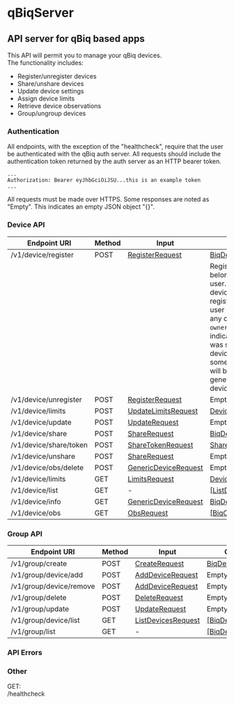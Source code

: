 # qBiqServer
## API server for qBiq based apps

This API will permit you to manage your qBiq devices.  
The functionality includes:

* Register/unregister devices
* Share/unshare devices
* Update device settings
* Assign device limits
* Retrieve device observations
* Group/ungroup devices

### Authentication

All endpoints, with the exception of the "healthcheck", require that the user be authenticated with the qBiq auth server. All requests should include the authentication token returned by the auth server as an HTTP bearer token.

```
...
Authorization: Bearer eyJhbGciOiJSU...this is an example token
...
```

All requests must be made over HTTPS. Some responses are noted as "Empty". This indicates an empty JSON object "{}".

### Device API

|Endpoint URI	|Method	|Input	|Output|Description|
|--------------|-------|-------|------|-----------|
|/v1/device/register|POST|[RegisterRequest](https://htmlpreview.github.io/?https://raw.githubusercontent.com/ubiqweus/qBiqSwiftCodables/master/docs/Enums/DeviceAPI.html#/s:13SwiftCodables9DeviceAPIO15RegisterRequesta)|[BiqDevice](https://htmlpreview.github.io/?https://raw.githubusercontent.com/ubiqweus/qBiqSwiftCodables/master/docs/Structs/BiqDevice.html)|X|
||||Registers the device as belonging to the current user. It is *not* an error if the device is already registered to the current user or any other user. In any case the device's `ownerId` property will indicate if the registration was successful. If the device is registered to someone else this property will be nil. An error will be generated if the specified device does not exist.|
|/v1/device/unregister|POST|[RegisterRequest](https://htmlpreview.github.io/?https://raw.githubusercontent.com/ubiqweus/qBiqSwiftCodables/master/docs/Enums/DeviceAPI.html#/s:13SwiftCodables9DeviceAPIO15RegisterRequesta)|Empty|Words|
|/v1/device/limits	|POST|[UpdateLimitsRequest](https://htmlpreview.github.io/?https://raw.githubusercontent.com/ubiqweus/qBiqSwiftCodables/master/docs/Enums/DeviceAPI/UpdateLimitsRequest.html)|[DeviceLimitsResponse](https://htmlpreview.github.io/?https://raw.githubusercontent.com/ubiqweus/qBiqSwiftCodables/master/docs/Enums/DeviceAPI.html#/s:13SwiftCodables9DeviceAPIO0C14LimitsResponsea)|Words|
|/v1/device/update|POST|[UpdateRequest](https://htmlpreview.github.io/?https://raw.githubusercontent.com/ubiqweus/qBiqSwiftCodables/master/docs/Enums/DeviceAPI/UpdateRequest.html)|Empty|Words|
|/v1/device/share|POST|[ShareRequest](https://htmlpreview.github.io/?https://raw.githubusercontent.com/ubiqweus/qBiqSwiftCodables/master/docs/Enums/DeviceAPI/ShareRequest.html)|[BiqDevice](https://htmlpreview.github.io/?https://raw.githubusercontent.com/ubiqweus/qBiqSwiftCodables/master/docs/Structs/BiqDevice.html)|Words|
|/v1/device/share/token|POST|[ShareTokenRequest](https://htmlpreview.github.io/?https://raw.githubusercontent.com/ubiqweus/qBiqSwiftCodables/master/docs/Enums/DeviceAPI/ShareTokenRequest.html)|[ShareTokenResponse](https://htmlpreview.github.io/?https://raw.githubusercontent.com/ubiqweus/qBiqSwiftCodables/master/docs/Enums/DeviceAPI/ShareTokenResponse.html)|Words|
|/v1/device/unshare|POST|[ShareRequest](https://htmlpreview.github.io/?https://raw.githubusercontent.com/ubiqweus/qBiqSwiftCodables/master/docs/Enums/DeviceAPI/ShareRequest.html)|Empty|Words|
|/v1/device/obs/delete|POST|[GenericDeviceRequest](https://htmlpreview.github.io/?https://raw.githubusercontent.com/ubiqweus/qBiqSwiftCodables/master/docs/Enums/DeviceAPI/GenericDeviceRequest.html)|Empty|Words|
|/v1/device/limits|GET|[LimitsRequest](https://htmlpreview.github.io/?https://raw.githubusercontent.com/ubiqweus/qBiqSwiftCodables/master/docs/Enums/DeviceAPI.html#/s:13SwiftCodables9DeviceAPIO13LimitsRequesta)|[DeviceLimitsResponse](https://htmlpreview.github.io/?https://raw.githubusercontent.com/ubiqweus/qBiqSwiftCodables/master/docs/Enums/DeviceAPI.html#/s:13SwiftCodables9DeviceAPIO0C14LimitsResponsea)|Words|
|/v1/device/list|GET|-|[[ListDevicesResponseItem]](https://htmlpreview.github.io/?https://raw.githubusercontent.com/ubiqweus/qBiqSwiftCodables/master/docs/Enums/DeviceAPI/ListDevicesResponseItem.html)|Words|
|/v1/device/info|GET|[GenericDeviceRequest](https://htmlpreview.github.io/?https://raw.githubusercontent.com/ubiqweus/qBiqSwiftCodables/master/docs/Enums/DeviceAPI/GenericDeviceRequest.html)|[BiqDevice](https://htmlpreview.github.io/?https://raw.githubusercontent.com/ubiqweus/qBiqSwiftCodables/master/docs/Structs/BiqDevice.html)|Words|
|/v1/device/obs|GET|[ObsRequest](https://htmlpreview.github.io/?https://raw.githubusercontent.com/ubiqweus/qBiqSwiftCodables/master/docs/Enums/DeviceAPI/ObsRequest.html)|[[BiqObservation]](https://htmlpreview.github.io/?https://raw.githubusercontent.com/ubiqweus/qBiqSwiftCodables/master/docs/Enums/ObsDatabase/BiqObservation.html)|Words|

### Group API  
|Endpoint URI	|Method	|Input	|Output|Description|
|--------------|-------|-------|------|-----------|
|/v1/group/create|POST|[CreateRequest](https://htmlpreview.github.io/?https://raw.githubusercontent.com/ubiqweus/qBiqSwiftCodables/master/docs/Enums/GroupAPI/CreateRequest.html)|[BiqDeviceGroup](https://htmlpreview.github.io/?https://raw.githubusercontent.com/ubiqweus/qBiqSwiftCodables/master/docs/Structs/BiqDeviceGroup.html)|Words|
|/v1/group/device/add|POST|[AddDeviceRequest](https://htmlpreview.github.io/?https://raw.githubusercontent.com/ubiqweus/qBiqSwiftCodables/master/docs/Enums/GroupAPI/AddDeviceRequest.html)|Empty|Words|
|/v1/group/device/remove|POST|[AddDeviceRequest](https://htmlpreview.github.io/?https://raw.githubusercontent.com/ubiqweus/qBiqSwiftCodables/master/docs/Enums/GroupAPI/AddDeviceRequest.html)|Empty|Words|
|/v1/group/delete|POST|[DeleteRequest](https://htmlpreview.github.io/?https://raw.githubusercontent.com/ubiqweus/qBiqSwiftCodables/master/docs/Enums/GroupAPI/DeleteRequest.html)|Empty|Words|
|/v1/group/update|POST|[UpdateRequest](https://htmlpreview.github.io/?https://raw.githubusercontent.com/ubiqweus/qBiqSwiftCodables/master/docs/Enums/GroupAPI/UpdateRequest.html)|Empty|Words|
|/v1/group/device/list|GET|[ListDevicesRequest](https://htmlpreview.github.io/?https://raw.githubusercontent.com/ubiqweus/qBiqSwiftCodables/master/docs/Enums/GroupAPI/ListDevicesRequest.html)|[[BiqDevice]](https://htmlpreview.github.io/?https://raw.githubusercontent.com/ubiqweus/qBiqSwiftCodables/master/docs/Structs/BiqDevice.html)|Words|
|/v1/group/list|GET|-|[[BiqDeviceGroup]](https://htmlpreview.github.io/?https://raw.githubusercontent.com/ubiqweus/qBiqSwiftCodables/master/docs/Structs/BiqDeviceGroup.html)|Words|

### API Errors



### Other  
GET:  
/healthcheck
